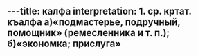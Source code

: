 ---title: калфа
interpretation: 1. ср. кртат. къалфа а)«подмастерье, подручный, помощник» (ремесленника и т. п.); б)«экономка; прислуга»
---

